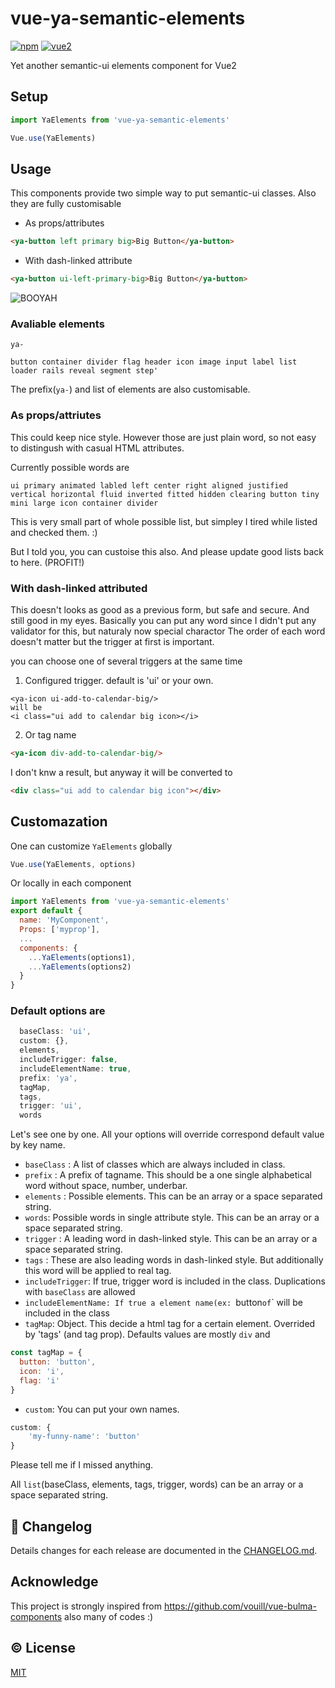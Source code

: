 # vue-ya-semantic-elements



[![npm](https://img.shields.io/npm/v/vue-ya-semantic-elements.svg)](https://www.npmjs.com/package/vue-ya-semantic-elements)
[![vue2](https://img.shields.io/badge/vue-2.x-brightgreen.svg)](https://vuejs.org/)

Yet another semantic-ui elements component for Vue2


## Setup
```js
import YaElements from 'vue-ya-semantic-elements'

Vue.use(YaElements)
```

## Usage

This components provide two simple way to put semantic-ui classes. Also they are fully customisable

* As props/attributes
```html
<ya-button left primary big>Big Button</ya-button>
```

* With dash-linked attribute
```html
<ya-button ui-left-primary-big>Big Button</ya-button>
```
![BOOYAH](http://i.imgur.com/JoeKDOC.png)

### Avaliable elements
`ya-`
```
button container divider flag header icon image input label list loader rails reveal segment step'
```
The prefix(`ya-`) and list of elements are also customisable.

### As props/attriutes
This could keep nice style. However those are just plain word, so not easy to distingush with casual HTML attributes.

Currently possible words are
```
ui primary animated labled left center right aligned justified vertical horizontal fluid inverted fitted hidden clearing button tiny mini large icon container divider
```

This is very small part of whole possible list, but simpley I tired while listed and checked them. :)

But I told you, you can custoise this also. And please update good lists back to here. (PROFIT!)

### With dash-linked attributed
This doesn't looks as good as a previous form, but safe and secure. And still good in my eyes.
Basically you can put any word since I didn't put any validator for this, but naturaly now special charactor
The order of each word doesn't matter but the trigger at first is important.

you can choose one of several triggers at the same time

1. Configured trigger. default is 'ui' or your own.
```
<ya-icon ui-add-to-calendar-big/>
will be
<i class="ui add to calendar big icon></i>
```
2. Or tag name
```html
<ya-icon div-add-to-calendar-big/>
```

I don't knw a result, but anyway it will be converted to
```html
<div class="ui add to calendar big icon"></div>
```


## Customazation
One can customize `YaElements` globally
```js
Vue.use(YaElements, options)
```
Or locally in each component
```js
import YaElements from 'vue-ya-semantic-elements'
export default {
  name: 'MyComponent',
  Props: ['myprop'],
  ...
  components: {
    ...YaElements(options1),
    ...YaElements(options2)
  }
}
```

### Default options are
```js
  baseClass: 'ui',
  custom: {},
  elements,
  includeTrigger: false,
  includeElementName: true,
  prefix: 'ya',
  tagMap,
  tags,
  trigger: 'ui',
  words

```
Let's see one by one. All your options will override correspond default value by key name.

* `baseClass` : A list of classes which are always included in class.
* `prefix` : A prefix of tagname. This should be a one single alphabetical word without space, number, underbar.
* `elements` : Possible elements. This can be an array or a space separated string.
* `words`: Possible words in single attribute style. This can be an array or a space separated string.
* `trigger` : A leading word in dash-linked style. This can be an array or a space separated string.
* `tags` : These are also leading words in dash-linked style. But additionally this word will be applied to real tag.
* `includeTrigger`: If true, trigger word is included in the class. Duplications with `baseClass` are allowed
* `includeElementName: If true a element name(ex: `button` of `<ya-button>` will be included in the class
* `tagMap`: Object. This decide a html tag for a certain element. Overrided by 'tags' (and tag prop). Defaults values are mostly `div` and
```js
const tagMap = {
  button: 'button',
  icon: 'i',
  flag: 'i'
}
```
* `custom`: You can put your own names.
```js
custom: {
	'my-funny-name': 'button'
}
```

Please tell me if I missed anything.


All `list`(baseClass, elements, tags, trigger, words) can be an array or a space separated string.




## :scroll: Changelog
Details changes for each release are documented in the [CHANGELOG.md](https://github.com/qgp9/vue-ya-semantic-elements/blob/dev/CHANGELOG.md).


## Acknowledge
This project is strongly inspired from https://github.com/vouill/vue-bulma-components also many of codes :)



## :copyright: License

[MIT](http://opensource.org/licenses/MIT)
